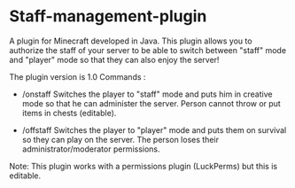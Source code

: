 # Staff-management-plugin
A plugin for Minecraft developed in Java. 
This plugin allows you to authorize the staff of your server to be able to switch between "staff" mode and "player" mode 
so that they can also enjoy the server!

The plugin version is 1.0
Commands :

 - /onstaff Switches the player to "staff" mode and puts him in creative mode so that he can 
administer the server. Person cannot throw or put items in chests (editable).

 - /offstaff Switches the player to "player" mode and puts them on survival so they can play 
on the server. The person loses their administrator/moderator permissions.

Note: This plugin works with a permissions plugin (LuckPerms) but this is editable.
